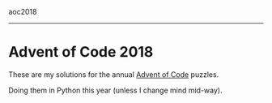aoc2018

---

# Advent of Code 2018

These are my solutions for the annual [Advent of Code](adventofcode.com) puzzles.

Doing them in Python this year (unless I change mind mid-way).
 